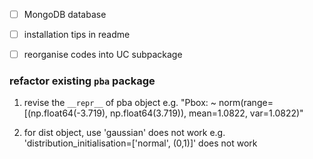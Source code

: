 - [ ] MongoDB database 
- [ ] installation tips in readme 
- [ ] reorganise codes into UC subpackage


### refactor existing `pba` package


1. revise the `__repr__` of pba object
e.g. "Pbox: ~ norm(range=[(np.float64(-3.719), np.float64(3.719)), mean=1.0822, var=1.0822)"



2. for dist object, use 'gaussian' does not work
e.g. 'distribution_initialisation=['normal', (0,1)]' does not work
